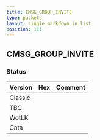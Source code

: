 ```yaml
---
title: CMSG_GROUP_INVITE
type: packets
layout: single_markdown_in_list
position: 111
---
```


## CMSG_GROUP_INVITE

### Status

Version | Hex | Comment
---------- | ---------- | ---------- 
Classic |  |  
TBC |  |  
WotLK |  |  
Cata |  |  
